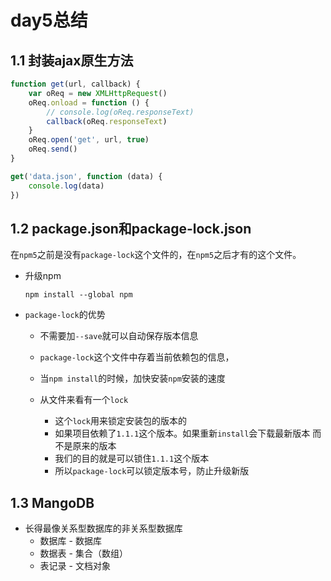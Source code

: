 # day5总结

## 1.1 封装ajax原生方法

```javascript
function get(url, callback) {
    var oReq = new XMLHttpRequest()
    oReq.onload = function () {
        // console.log(oReq.responseText)
        callback(oReq.responseText)
    }
    oReq.open('get', url, true)
    oReq.send()
}

get('data.json', function (data) {
    console.log(data)
})
```

## 1.2 package.json和package-lock.json

在`npm5`之前是没有`package-lock`这个文件的，在`npm5`之后才有的这个文件。

+ 升级npm

  ```shell
  npm install --global npm
  ```

+ `package-lock`的优势

  + 不需要加`--save`就可以自动保存版本信息 

  + `package-lock`这个文件中存着当前依赖包的信息，
  + 当`npm install`的时候，加快安装`npm`安装的速度
  + 从文件来看有一个`lock`
    * 这个`lock`用来锁定安装包的版本的
    * 如果项目依赖了`1.1.1`这个版本。如果重新`install`会下载最新版本 而不是原来的版本
    * 我们的目的就是可以锁住`1.1.1`这个版本
    * 所以`package-lock`可以锁定版本号，防止升级新版

## 1.3 MangoDB

+ 长得最像关系型数据库的非关系型数据库
  + 数据库 -  数据库
  + 数据表 - 集合（数组）
  + 表记录 - 文档对象

















